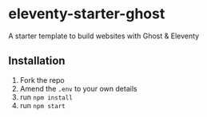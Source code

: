 # eleventy-starter-ghost
A starter template to build websites with Ghost &amp; Eleventy

## Installation
1. Fork the repo
2. Amend the `.env` to your own details
3. run `npm install`
4. run `npm start`
